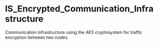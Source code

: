 # IS_Encrypted_Communication_Infrastructure
Communication infrastructure using the AES cryptosystem for traffic encryption between two nodes.
